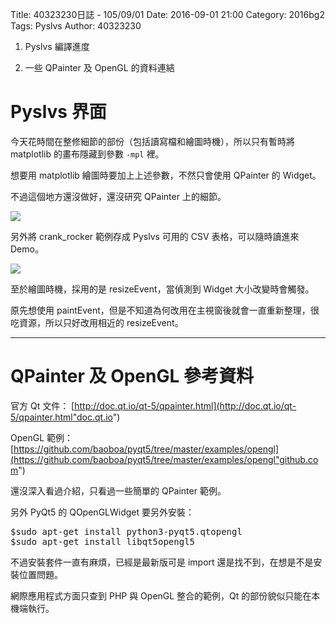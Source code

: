 Title: 40323230日誌 - 105/09/01
Date: 2016-09-01 21:00
Category: 2016bg2
Tags: Pyslvs
Author: 40323230


1. Pyslvs 編譯進度

1. 一些 QPainter 及 OpenGL 的資料連結

<!-- PELICAN_END_SUMMARY -->

Pyslvs 界面
===

今天花時間在整修細節的部份（包括讀寫檔和繪圖時機），所以只有暫時將 matplotlib 的畫布隱藏到參數 `-mpl` 裡。

想要用 matplotlib 繪圖時要加上上述參數，不然只會使用 QPainter 的 Widget。

不過這個地方還沒做好，還沒研究 QPainter 上的細節。

<img src="http://i.imgur.com/uX1kSGK.png" >

另外將 crank_rocker 範例存成 Pyslvs 可用的 CSV 表格，可以隨時讀進來 Demo。

<img src="http://i.imgur.com/ulsX1Jl.png" >

至於繪圖時機，採用的是 resizeEvent，當偵測到 Widget 大小改變時會觸發。

原先想使用 paintEvent，但是不知道為何改用在主視窗後就會一直重新整理，很吃資源，所以只好改用相近的 resizeEvent。

<hr>

QPainter 及 OpenGL 參考資料
===

官方 Qt 文件： [http://doc.qt.io/qt-5/qpainter.html](http://doc.qt.io/qt-5/qpainter.html"doc.qt.io")

OpenGL 範例： [https://github.com/baoboa/pyqt5/tree/master/examples/opengl](https://github.com/baoboa/pyqt5/tree/master/examples/opengl"github.com")

還沒深入看過介紹，只看過一些簡單的 QPainter 範例。

另外 PyQt5 的 QOpenGLWidget 要另外安裝：

<pre>
$sudo apt-get install python3-pyqt5.qtopengl
$sudo apt-get install libqt5opengl5
</pre>

不過安裝套件一直有麻煩，已經是最新版可是 import 還是找不到，在想是不是安裝位置問題。

網際應用程式方面只查到 PHP 與 OpenGL 整合的範例，Qt 的部份貌似只能在本機端執行。